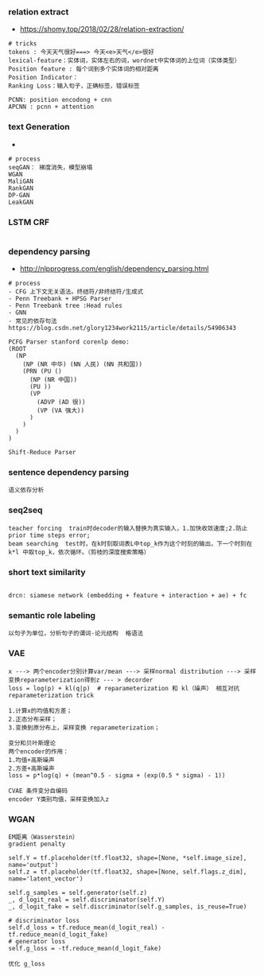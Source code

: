 ### relation extract
- https://shomy.top/2018/02/28/relation-extraction/
```
# tricks
tokens : 今天天气很好===> 今天<e>天气</e>很好
lexical-feature：实体词，实体左右的词，wordnet中实体词的上位词（实体类型）
Position feature : 每个词到多个实体词的相对距离
Position Indicator： 
Ranking Loss：输入句子，正确标签，错误标签

PCNN: position encodong + cnn
APCNN : pcnn + attention
```
### text Generation
- 
```
# process
seqGAN： 梯度消失，模型崩塌
WGAN
MaliGAN
RankGAN
DP-GAN
LeakGAN

```
### LSTM CRF
```

```

### dependency parsing
- http://nlpprogress.com/english/dependency_parsing.html
```
# process
- CFG 上下文无关语法。终结符/非终结符/生成式
- Penn Treebank + HPSG Parser
- Penn Treebank tree :Head rules
- GNN
- 常见的依存句法 https://blog.csdn.net/glory1234work2115/article/details/54906343

PCFG Parser stanford corenlp demo: 
(ROOT
  (NP
    (NP (NR 中华) (NN 人民) (NN 共和国))
    (PRN (PU ()
      (NP (NR 中国))
      (PU ))
      (VP
        (ADVP (AD 很))
        (VP (VA 强大))
	  )
	)
  )
)

Shift-Reduce Parser

```

### sentence dependency parsing
```
语义依存分析
```

### seq2seq
```
teacher forcing  train时decoder的输入替换为真实输入，1.加快收敛速度;2.防止prior time steps error;  
beam searching  test时，在k时刻取词表L中top_k作为这个时刻的输出，下一个时刻在k*l 中取top_k，依次循环。（剪枝的深度搜索策略）
```

### short text similarity
```

drcn: siamese network (embedding + feature + interaction + ae) + fc

```

### semantic role labeling
```
以句子为单位，分析句子的谓词-论元结构  格语法
```

### VAE
```
x ---> 两个encoder分别计算var/mean ---> 采样normal distribution ---> 采样变换reparameterization得到z --- > decorder
loss = log(p) + kl(q|p)  # reparameterization 和 kl（噪声） 相互对抗
reparameterization trick

1.计算x的均值和方差；
2.正态分布采样；
3.变换到原分布上，采样变换 reparameterization；

变分和贝叶斯理论
两个encoder的作用：
1.均值+高斯噪声
2.方差+高斯噪声
loss = p*log(q) + (mean^0.5 - sigma + (exp(0.5 * sigma) - 1))

CVAE 条件变分自编码
encoder Y类别均值，采样变换加入z
```


### WGAN
```
EM距离（Wasserstein）
gradient penalty 

self.Y = tf.placeholder(tf.float32, shape=[None, *self.image_size], name='output')
self.z = tf.placeholder(tf.float32, shape=[None, self.flags.z_dim], name='latent_vector')

self.g_samples = self.generator(self.z)
_, d_logit_real = self.discriminator(self.Y)
_, d_logit_fake = self.discriminator(self.g_samples, is_reuse=True)

# discriminator loss
self.d_loss = tf.reduce_mean(d_logit_real) - tf.reduce_mean(d_logit_fake)
# generator loss
self.g_loss = -tf.reduce_mean(d_logit_fake)

优化 g_loss

```

